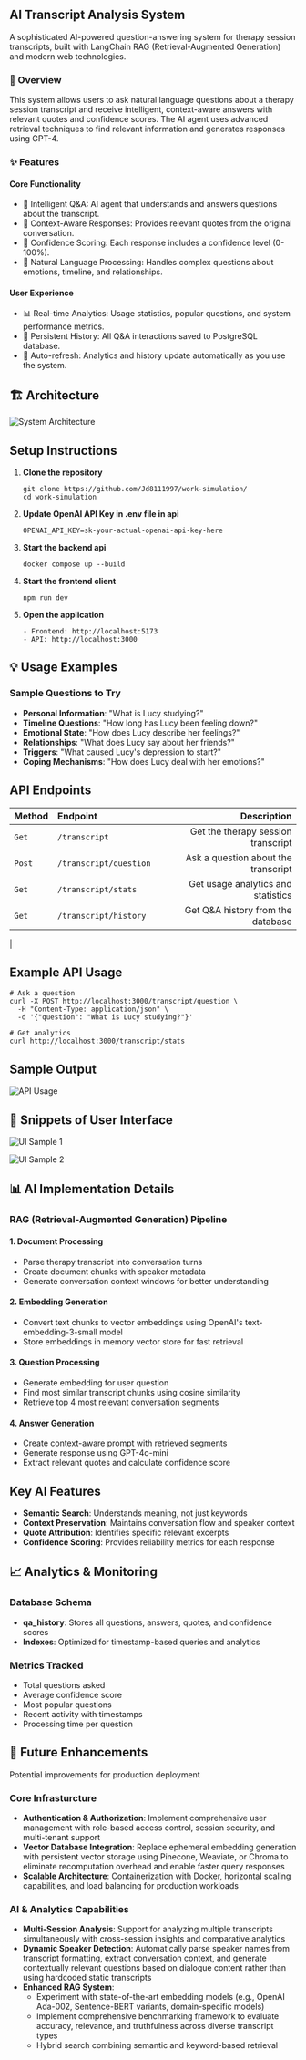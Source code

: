 ## AI Transcript Analysis System

A sophisticated AI-powered question-answering system for therapy session transcripts, built with LangChain RAG (Retrieval-Augmented Generation) and modern web technologies.

### 🎯 Overview

This system allows users to ask natural language questions about a therapy session transcript and receive intelligent, context-aware answers with relevant quotes and confidence scores. The AI agent uses advanced retrieval techniques to find relevant information and generates responses using GPT-4.

### ✨ Features

#### Core Functionality

- 🤖 Intelligent Q&A: AI agent that understands and answers questions about the transcript.
- 📝 Context-Aware Responses: Provides relevant quotes from the original conversation.
- 🎯 Confidence Scoring: Each response includes a confidence level (0-100%).
- 💬 Natural Language Processing: Handles complex questions about emotions, timeline, and relationships.

#### User Experience

- 📊 Real-time Analytics: Usage statistics, popular questions, and system performance metrics.
- 💾 Persistent History: All Q&A interactions saved to PostgreSQL database.
- 🔄 Auto-refresh: Analytics and history update automatically as you use the system.

## 🏗️ Architecture

![System Architecture](assets/architecture.png)

## Setup Instructions

1. **Clone the repository**

   ```
   git clone https://github.com/Jd8111997/work-simulation/
   cd work-simulation
   ```
2. **Update OpenAI API Key in .env file in api**
   ```
   OPENAI_API_KEY=sk-your-actual-openai-api-key-here
   ```

3. **Start the backend api**
   ```
   docker compose up --build
   ```
4. **Start the frontend client**
   ```
   npm run dev
   ```
5. **Open the application**
   ```
   - Frontend: http://localhost:5173
   - API: http://localhost:3000
   ```

## 💡 Usage Examples

### Sample Questions to Try
- **Personal Information**: "What is Lucy studying?"
- **Timeline Questions**: "How long has Lucy been feeling down?"
- **Emotional State**: "How does Lucy describe her feelings?"
- **Relationships**: "What does Lucy say about her friends?"
- **Triggers**: "What caused Lucy's depression to start?"
- **Coping Mechanisms**: "How does Lucy deal with her emotions?"

## API Endpoints
| Method         | Endpoint                  | Description    |
|:----------------|:-------------------------------|------------:|
| `Get`     | `/transcript`            | Get the therapy session transcript        |
| `Post`    | `/transcript/question`     | Ask a question about the transcript      |
| `Get`     | `/transcript/stats`             | Get usage analytics and statistics   |
| `Get`     | `/transcript/history`          | Get Q&A history from the database
   |

## Example API Usage
```
# Ask a question
curl -X POST http://localhost:3000/transcript/question \
  -H "Content-Type: application/json" \
  -d '{"question": "What is Lucy studying?"}'

# Get analytics
curl http://localhost:3000/transcript/stats
```
## Sample Output

![API Usage](assets/api_usage.png)

## 🎨 Snippets of User Interface

![UI Sample 1](assets/UI_1.png)

![UI Sample 2](assets/UI_2.png)

## 📊 AI Implementation Details

### RAG (Retrieval-Augmented Generation) Pipeline

#### 1. Document Processing
- Parse therapy transcript into conversation turns
- Create document chunks with speaker metadata
- Generate conversation context windows for better understanding

#### 2. Embedding Generation
- Convert text chunks to vector embeddings using OpenAI's text-embedding-3-small model
- Store embeddings in memory vector store for fast retrieval

#### 3. Question Processing
- Generate embedding for user question
- Find most similar transcript chunks using cosine similarity
- Retrieve top 4 most relevant conversation segments

#### 4. Answer Generation
- Create context-aware prompt with retrieved segments
- Generate response using GPT-4o-mini
- Extract relevant quotes and calculate confidence score

## Key AI Features
- **Semantic Search**: Understands meaning, not just keywords
- **Context Preservation**: Maintains conversation flow and speaker context
- **Quote Attribution**: Identifies specific relevant excerpts
- **Confidence Scoring**: Provides reliability metrics for each response

## 📈 Analytics & Monitoring

### Database Schema
- **qa_history**: Stores all questions, answers, quotes, and confidence scores
- **Indexes**: Optimized for timestamp-based queries and analytics

### Metrics Tracked

- Total questions asked
- Average confidence score
- Most popular questions
- Recent activity with timestamps
- Processing time per question

## 🚀 Future Enhancements
Potential improvements for production deployment

### Core Infrasturcture
- **Authentication & Authorization**: Implement comprehensive user management with role-based access control, session security, and multi-tenant support
- **Vector Database Integration**: Replace ephemeral embedding generation with persistent vector storage using Pinecone, Weaviate, or Chroma to eliminate recomputation overhead and enable faster query responses
- **Scalable Architecture**: Containerization with Docker, horizontal scaling capabilities, and load balancing for production workloads

### AI & Analytics Capabilities
- **Multi-Session Analysis**: Support for analyzing multiple transcripts simultaneously with cross-session insights and comparative analytics
- **Dynamic Speaker Detection**: Automatically parse speaker names from transcript formatting, extract conversation context, and generate contextually relevant questions based on dialogue content rather than using hardcoded static transcripts
- **Enhanced RAG System**:
   - Experiment with state-of-the-art embedding models (e.g., OpenAI Ada-002, Sentence-BERT variants, domain-specific models)
   - Implement comprehensive benchmarking framework to evaluate accuracy, relevance, and truthfulness across diverse transcript types
   - Hybrid search combining semantic and keyword-based retrieval


